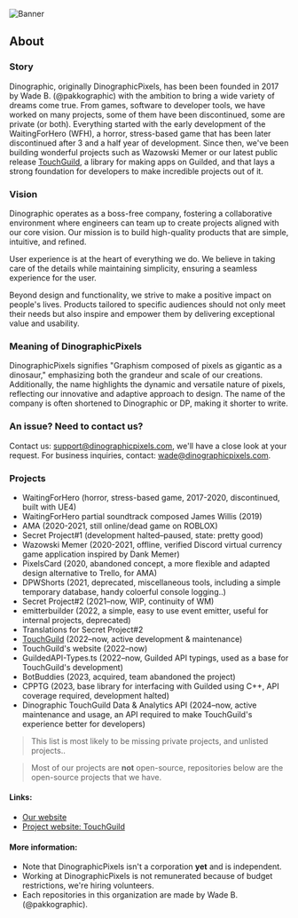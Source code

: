 ![Banner](https://github.com/user-attachments/assets/c75a10bc-43e4-4a18-b13d-ad3f108c672b)

## About
### Story
Dinographic, originally DinographicPixels, has been been founded in 2017 by Wade B. (@pakkographic) with the ambition to bring a wide variety of dreams come true. From games, software to developer tools, we have worked on many projects, some of them have been discontinued, some are private (or both). Everything started with the early development of the WaitingForHero (WFH), a horror, stress-based game that has been later discontinued after 3 and a half year of development. Since then, we've been building wonderful projects such as Wazowski Memer or our latest public release [TouchGuild](https://touchguild.com), a library for making apps on Guilded, and that lays a strong foundation for developers to make incredible projects out of it.

### Vision
Dinographic operates as a boss-free company, fostering a collaborative environment where engineers can team up to create projects aligned with our core vision. Our mission is to build high-quality products that are simple, intuitive, and refined.

User experience is at the heart of everything we do. We believe in taking care of the details while maintaining simplicity, ensuring a seamless experience for the user.

Beyond design and functionality, we strive to make a positive impact on people's lives. Products tailored to specific audiences should not only meet their needs but also inspire and empower them by delivering exceptional value and usability.

### Meaning of DinographicPixels
DinographicPixels signifies "Graphism composed of pixels as gigantic as a dinosaur," emphasizing both the grandeur and scale of our creations. Additionally, the name highlights the dynamic and versatile nature of pixels, reflecting our innovative and adaptive approach to design. The name of the company is often shortened to Dinographic or DP, making it shorter to write.

### An issue? Need to contact us?
Contact us: support@dinographicpixels.com, we'll have a close look at your request.
For business inquiries, contact: wade@dinographicpixels.com.

### Projects
- WaitingForHero (horror, stress-based game, 2017-2020, discontinued, built with UE4)
- WaitingForHero partial soundtrack composed James Willis (2019)
- AMA (2020-2021, still online/dead game on ROBLOX)
- Secret Project#1 (development halted–paused, state: pretty good)
- Wazowski Memer (2020-2021, offline, verified Discord virtual currency game application inspired by Dank Memer)
- PixelsCard (2020, abandoned concept, a more flexible and adapted design alternative to Trello, for AMA)
- DPWShorts (2021, deprecated, miscellaneous tools, including a simple temporary database, handy coloerful console logging..)
- Secret Project#2 (2021–now, WIP, continuity of WM)
- emitterbuilder (2022, a simple, easy to use event emitter, useful for internal projects, deprecated)
- Translations for Secret Project#2
- [TouchGuild](https://touchguild.com) (2022–now, active development & maintenance)
- TouchGuild's website (2022–now)
- GuildedAPI-Types.ts (2022–now, Guilded API typings, used as a base for TouchGuild's development)
- BotBuddies (2023, acquired, team abandoned the project)
- CPPTG (2023, base library for interfacing with Guilded using C++, API coverage required, development halted)
- Dinographic TouchGuild Data & Analytics API (2024–now, active maintenance and usage, an API required to make TouchGuild's experience better for developers)

> This list is most likely to be missing private projects, and unlisted projects..

> Most of our projects are **not** open-source, repositories below are the open-source projects that we have.


#### Links:

- [Our website](https://dinographicpixels.com)
- [Project website: TouchGuild](https://touchguild.com)

#### More information:
- Note that DinographicPixels isn't a corporation **yet** and is independent.
- Working at DinographicPixels is not remunerated because of budget restrictions, we're hiring volunteers.
- Each repositories in this organization are made by Wade B. (@pakkographic).
